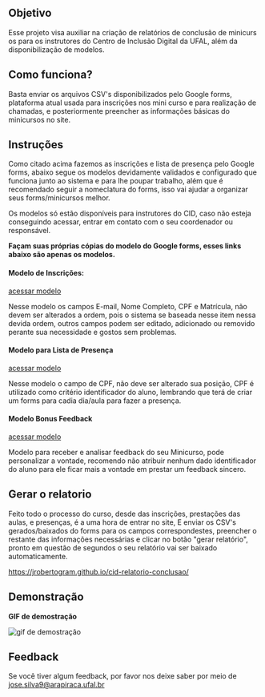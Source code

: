 

## Objetivo

Esse projeto visa auxiliar na criação de relatórios de conclusão de minicursos para os instrutores do Centro de Inclusão Digital da UFAL, além da disponibilização de modelos.
## Como funciona?

Basta enviar os arquivos CSV's disponibilizados pelo Google forms, plataforma atual usada para inscrições nos mini curso e para realização de chamadas, e posteriormente preencher as informações básicas do minicursos no site.
## Instruções

Como citado acima fazemos as inscrições e lista de presença pelo Google forms, abaixo segue os modelos devidamente validados e configurado que funciona junto ao sistema e para lhe poupar trabalho, além que é recomendado seguir a nomeclatura do forms, isso vai ajudar a organizar seus forms/minicursos melhor.

Os modelos só estão disponíveis para instrutores do CID, caso não esteja conseguindo acessar, entrar em contato com o seu coordenador ou responsável.

**Façam suas próprias cópias do modelo do Google forms, esses links abaixo são apenas os modelos.**
#### Modelo de Inscrições:

[acessar modelo](https://docs.google.com/forms/d/1KogF0BrXxWpYvh-gZ5GJim_xTNLrUjGbLlKxPskzFgU/edit?usp=sharing)

Nesse modelo os campos E-mail, Nome Completo, CPF e Matrícula, não devem ser alterados a ordem, pois o sistema se baseada nesse item nessa devida ordem, outros campos podem ser editado, adicionado ou removido perante sua necessidade e gostos sem problemas.
#### Modelo para Lista de Presença

[acessar modelo](https://docs.google.com/forms/d/1OwjkCqiENMmAByqLpOY_VO2wn-nEnGBjljk0i3P26uE/edit?usp=sharing)

Nesse modelo o campo de CPF, não deve ser alterado sua posição, CPF é utilizado como critério identificador do aluno, lembrando que terá de criar um forms para cadia dia/aula para fazer a presença.

#### Modelo Bonus Feedback

[acessar modelo](https://docs.google.com/forms/d/1Rzou7FX55iU5f-1RR6LsuJG3MfPccQ2qupYFn9XLxMc/edit?usp=sharing)

Modelo para receber e analisar feedback do seu Minicurso, pode personalizar a vontade, recomendo não atribuir nenhum dado identificador do aluno para ele ficar mais a vontade em prestar um feedback sincero.
## Gerar o relatorio

Feito todo o processo do curso, desde das inscrições, prestações das aulas, e presenças, é a uma hora de entrar no site, E enviar os CSV's gerados/baixados do forms para os campos correspondestes, preencher o restante das informações necessárias e clicar no botão "gerar relatório", pronto em questão de segundos o seu relatório vai ser baixado automaticamente.  

https://jrobertogram.github.io/cid-relatorio-conclusao/

## Demonstração

**GIF de demostração**

![gif de demostração](https://via.placeholder.com/468x300?text=App+Screenshot+Here)

## Feedback

Se você tiver algum feedback, por favor nos deixe saber por meio de jose.silva9@arapiraca.ufal.br
